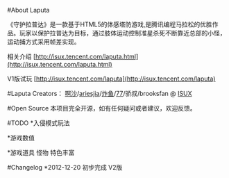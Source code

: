 #About Laputa

《守护拉普达》是一款基于HTML5的体感塔防游戏,是腾讯编程马拉松的优胜作品。玩家以保护拉普达为目标，通过肢体运动控制准星杀死不断靠近总部的小怪，运动捕方式采用帧差实现。


相关介绍 [http://isux.tencent.com/laputa.html](http://isux.tencent.com/laputa.html)

V1版试玩 [http://isux.tencent.com/laputa](http://isux.tencent.com/laputa)

#Laputa Creators：
[啊沙](http://iloves.org)/[ariesjia](http://www.btorange.cn)/[炸鱼](http://rovyrock.cn)/[77](http://gulu77.com/)/骄叔/brooksfan @ [ISUX](http://isux.tencent.com)

#Open Source
本项目完全开源，如有任何疑问或者建议，欢迎反馈。

#TODO
*入侵模式玩法

*游戏数值

*游戏道具 怪物 特色丰富 



#Changelog
*2012-12-20 初步完成 V2版
